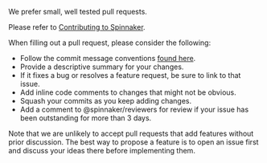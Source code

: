 We prefer small, well tested pull requests.

Please refer to [Contributing to Spinnaker](https://spinnaker.io/docs/community/contributing/).

When filling out a pull request, please consider the following:

* Follow the commit message conventions [found here](https://spinnaker.io/community/contributing/submitting/).
* Provide a descriptive summary for your changes.
* If it fixes a bug or resolves a feature request, be sure to link to that issue.
* Add inline code comments to changes that might not be obvious.
* Squash your commits as you keep adding changes.
* Add a comment to @spinnaker/reviewers for review if your issue has been outstanding for more than 3 days.

Note that we are unlikely to accept pull requests that add features without prior discussion. The best way to propose a feature is to open an issue first and discuss your ideas there before implementing them.
